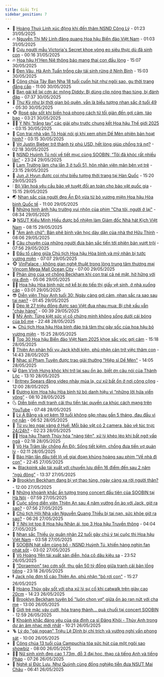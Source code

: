 ```yaml
---
title: Giải Trí
sidebar_position: 7
---
```


<!-- dantri-giai-tri:START -->
- 🤩 [Hoàng Thuỳ Linh xúc động khi đến thăm NSND Công Lý](https://dantri.com.vn/giai-tri/hoang-thuy-linh-xuc-dong-khi-den-tham-nsnd-cong-ly-20250530221942892.htm) - 01:23 31/05/2025
- 🔥 [Nguyễn Thị Mỹ Linh đăng quang Hoa hậu Biển đảo Việt Nam](https://dantri.com.vn/giai-tri/nguyen-thi-my-linh-dang-quang-hoa-hau-bien-dao-viet-nam-20250531073024859.htm) - 01:03 31/05/2025
- 🚀 [Cựu người mẫu Victoria&#39;s Secret khoe vòng eo siêu thực dù đã sinh con](https://dantri.com.vn/giai-tri/cuu-nguoi-mau-victorias-secret-khoe-vong-eo-sieu-thuc-du-da-sinh-con-20250531004404087.htm) - 00:16 31/05/2025
- 🔥 [Hoa hậu H&#39;Hen Niê thông báo mang thai con đầu lòng](https://dantri.com.vn/giai-tri/hoa-hau-hhen-nie-thong-bao-mang-thai-con-dau-long-20250528221143416.htm) - 15:07 30/05/2025
- 🌈 [Đen Vâu, Hà Anh Tuấn trồng cây tái sinh rừng ở Ninh Bình](https://dantri.com.vn/giai-tri/den-vau-ha-anh-tuan-trong-cay-tai-sinh-rung-o-ninh-binh-20250530135041000.htm) - 15:03 30/05/2025
- 📝 [Công chúa Tây Ban Nha 18 tuổi cuốn hút như ngôi sao, gu thời trang đẳng cấp](https://dantri.com.vn/giai-tri/cong-chua-tay-ban-nha-18-tuoi-cuon-hut-nhu-ngoi-sao-gu-thoi-trang-dang-cap-20250530120927594.htm) - 11:00 30/05/2025
- 💪 [Bạn gái kể lại cơn ác mộng Diddy: Bị dùng clip nóng thao túng, bị đánh đập](https://dantri.com.vn/giai-tri/ban-gai-ke-lai-con-ac-mong-diddy-bi-dung-clip-nong-thao-tung-bi-danh-dap-20250530121356355.htm) - 07:37 30/05/2025
- 🤡 [Thư Kỳ như bị thời gian bỏ quên, vẫn là biểu tượng nhan sắc ở tuổi 49](https://dantri.com.vn/giai-tri/thu-ky-nhu-bi-thoi-gian-bo-quen-van-la-bieu-tuong-nhan-sac-o-tuoi-49-20250529123350087.htm) - 05:30 30/05/2025
- 🐵 [Rosé gây sốt khi biến hoá phong cách từ tối giản đến gợi cảm, táo bạo](https://dantri.com.vn/giai-tri/rose-gay-sot-khi-bien-hoa-phong-cach-tu-toi-gian-den-goi-cam-tao-bao-20250530033716098.htm) - 03:21 30/05/2025
- 🧑‍🏫 [Ý Nhi “trắng tay” các giải phụ trước chung kết Hoa hậu Thế giới 2025](https://dantri.com.vn/giai-tri/y-nhi-trang-tay-cac-giai-phu-truoc-chung-ket-hoa-hau-the-gioi-2025-20250530092716642.htm) - 03:15 30/05/2025
- 💂 [Con trai nhà văn Tô Hoài nói gì khi xem phim Dế Mèn phiên bản hoạt hình?](https://dantri.com.vn/giai-tri/con-trai-nha-van-to-hoai-noi-gi-khi-xem-phim-de-men-phien-ban-hoat-hinh-20250530014756565.htm) - 03:15 30/05/2025
- 🤠 [Vợ Justin Bieber trở thành tỷ phú USD, hết lòng giúp chồng trả nợ?](https://dantri.com.vn/giai-tri/vo-justin-bieber-tro-thanh-ty-phu-usd-het-long-giup-chong-tra-no-20250529124304486.htm) - 02:18 30/05/2025
- 🫶 [NSND Huỳnh Tú nói về tiết mục cùng SOOBIN: “Tôi đã khóc rất nhiều lần”](https://dantri.com.vn/giai-tri/nsnd-huynh-tu-noi-ve-tiet-muc-cung-soobin-toi-da-khoc-rat-nhieu-lan-20250529161530683.htm) - 23:24 29/05/2025
- 🦏 [Lam Trường làm cha lần 3 ở tuổi 51, hôn nhân viên mãn bên vợ trẻ](https://dantri.com.vn/giai-tri/lam-truong-lam-cha-lan-3-o-tuoi-51-hon-nhan-vien-man-ben-vo-tre-20250529151352784.htm) - 23:15 29/05/2025
- 🧰 [Jun Ji Hyun được coi như biểu tượng thời trang tại Hàn Quốc](https://dantri.com.vn/giai-tri/jun-ji-hyun-duoc-coi-nhu-bieu-tuong-thoi-trang-tai-han-quoc-20250529152514237.htm) - 15:20 29/05/2025
- 🕯 [Bộ Văn hoá yêu cầu bảo vệ tuyệt đối an toàn cho bảo vật quốc gia](https://dantri.com.vn/giai-tri/bo-van-hoa-yeu-cau-bao-ve-tuyet-doi-an-toan-cho-bao-vat-quoc-gia-20250529164242022.htm) - 15:15 29/05/2025
- 🌏 [Nhan sắc của người đẹp Ấn Độ vừa từ bỏ vương miện Hoa hậu Hòa bình Quốc tế](https://dantri.com.vn/giai-tri/nhan-sac-cua-nguoi-dep-an-do-vua-tu-bo-vuong-mien-hoa-hau-hoa-binh-quoc-te-20250529144128214.htm) - 11:00 29/05/2025
- 🌈 [Những hình ảnh hậu trường vui nhộn của phim &quot;Cha tôi, người ở lại&quot;](https://dantri.com.vn/giai-tri/nhung-hinh-anh-hau-truong-vui-nhon-cua-phim-cha-toi-nguoi-o-lai-20250529121620329.htm) - 08:34 29/05/2025
- 🎬 [NSƯT Kiều Minh Hiếu được bổ nhiệm làm Giám đốc Nhà hát Kịch Việt Nam](https://dantri.com.vn/giai-tri/nsut-kieu-minh-hieu-duoc-bo-nhiem-lam-giam-doc-nha-hat-kich-viet-nam-20250529145926725.htm) - 08:15 29/05/2025
- 👀 [&quot;Ám ảnh chữ&quot;: Bản phê bình văn học dày dặn của nhà thơ Hữu Thỉnh](https://dantri.com.vn/giai-tri/am-anh-chu-ban-phe-binh-van-hoc-day-dan-cua-nha-tho-huu-thinh-20250529144356073.htm) - 08:06 29/05/2025
- 🧰 [Câu chuyện của những người đưa bản sắc tiến tới phiên bản vượt trội](https://dantri.com.vn/giai-tri/cau-chuyen-cua-nhung-nguoi-dua-ban-sac-tien-toi-phien-ban-vuot-troi-20250529143938314.htm) - 07:56 29/05/2025
- 🧰 [Đấu tố căng giữa Chủ tịch Hoa hậu Hòa bình và mỹ nhân bị tước vương miện](https://dantri.com.vn/giai-tri/dau-to-cang-giua-chu-tich-hoa-hau-hoa-binh-va-my-nhan-bi-tuoc-vuong-mien-20250529120812198.htm) - 07:07 29/05/2025
- 🐵 [VinPalace - không gian nghệ thuật trong lòng trung tâm thương mại Vincom Mega Mall Ocean City](https://dantri.com.vn/giai-tri/vinpalace-khong-gian-nghe-thuat-trong-long-trung-tam-thuong-mai-vincom-mega-mall-ocean-city-20250529135135719.htm) - 07:00 29/05/2025
- 🐘 [Phản ứng của vợ chồng Beckham khi con trai cả né mặt, hờ hững với gia đình](https://dantri.com.vn/giai-tri/phan-ung-cua-vo-chong-beckham-khi-con-trai-ca-ne-mat-ho-hung-voi-gia-dinh-20250528160826813.htm) - 05:06 29/05/2025
- 🧑‍💻 [Hoa hậu Hòa bình nức nở kể bị ép tiếp thị giấy vệ sinh, ở nhà xuống cấp](https://dantri.com.vn/giai-tri/hoa-hau-hoa-binh-nuc-no-ke-bi-ep-tiep-thi-giay-ve-sinh-o-nha-xuong-cap-20250529092428473.htm) - 03:01 29/05/2025
- 😎 [Diễn viên Thùy Anh tuổi 30: Ngày càng gợi cảm, nhan sắc ra sao sau tai nạn?](https://dantri.com.vn/giai-tri/dien-vien-thuy-anh-tuoi-30-ngay-cang-goi-cam-nhan-sac-ra-sao-sau-tai-nan-20250528104151365.htm) - 01:45 29/05/2025
- 🧰 [Dép lê 27 triệu đồng được sao Việt đua nhau mua: Bị chê xấu vẫn &quot;cháy hàng&quot;](https://dantri.com.vn/giai-tri/dep-le-27-trieu-dong-duoc-sao-viet-dua-nhau-mua-bi-che-xau-van-chay-hang-20250519010855116.htm) - 00:39 29/05/2025
- 🧰 [Mỹ Anh: Từng kiệt sức vì cố chứng minh không sống dưới cái bóng của bố mẹ](https://dantri.com.vn/giai-tri/my-anh-tung-kiet-suc-vi-co-chung-minh-khong-song-duoi-cai-bong-cua-bo-me-20250527214719591.htm) - 22:48 28/05/2025
- 🏊 [Chủ tịch Hoa hậu Hòa bình đáp trả tâm thư gây sốc của hoa hậu bỏ vương miện](https://dantri.com.vn/giai-tri/chu-tich-hoa-hau-hoa-binh-dap-tra-tam-thu-gay-soc-cua-hoa-hau-bo-vuong-mien-20250528172324600.htm) - 15:25 28/05/2025
- 🌋 [Top 30 Hoa hậu Biển đảo Việt Nam 2025 khoe sắc vóc gợi cảm](https://dantri.com.vn/giai-tri/top-30-hoa-hau-bien-dao-viet-nam-2025-khoe-sac-voc-goi-cam-20250528213052749.htm) - 15:18 28/05/2025
- 🔭 [Thiên An phản hồi vụ Jack khởi kiện, phủ nhận cản trở việc thăm con](https://dantri.com.vn/giai-tri/thien-an-phan-hoi-vu-jack-khoi-kien-phu-nhan-can-tro-viec-tham-con-20250528213131283.htm) - 14:43 28/05/2025
- 📝 [Nhạc sĩ Phạm Tuyên được trao giải thưởng &quot;Hiệp sĩ Dế Mèn&quot;](https://dantri.com.vn/giai-tri/nhac-si-pham-tuyen-duoc-trao-giai-thuong-hiep-si-de-men-20250528210123363.htm) - 14:05 28/05/2025
- 😺 [Đàm Vĩnh Hưng khóc khi trở lại sau ồn ào, biết ơn câu nói của Thành Lộc](https://dantri.com.vn/giai-tri/dam-vinh-hung-khoc-khi-tro-lai-sau-on-ao-biet-on-cau-noi-cua-thanh-loc-20250528180650926.htm) - 13:10 28/05/2025
- 🕯 [Britney Spears đăng video nhảy múa lạ, cư xử bất ổn ở nơi công cộng](https://dantri.com.vn/giai-tri/britney-spears-dang-video-nhay-mua-la-cu-xu-bat-on-o-noi-cong-cong-20250528111136049.htm) - 12:00 28/05/2025
- 🦄 [Đương kim Hoa hậu Hòa bình từ bỏ danh hiệu vì “những lời hứa viển vông”](https://dantri.com.vn/giai-tri/duong-kim-hoa-hau-hoa-binh-tu-bo-danh-hieu-vi-nhung-loi-hua-vien-vong-20250528144051763.htm) - 08:10 28/05/2025
- 🌜 [Diễn biến mới tranh cãi thu tiền tác quyền ca khúc cách mạng trên YouTube](https://dantri.com.vn/giai-tri/dien-bien-moi-tranh-cai-thu-tien-tac-quyen-ca-khuc-cach-mang-tren-youtube-20250528131619204.htm) - 07:48 28/05/2025
- 👹 [Lý Á Bằng và vợ kém 19 tuổi không gặp nhau gần 5 tháng, đau đầu vì nợ nần](https://dantri.com.vn/giai-tri/ly-a-bang-va-vo-kem-19-tuoi-khong-gap-nhau-gan-5-thang-dau-dau-vi-no-nan-20250528100252273.htm) - 06:52 28/05/2025
- 🚀 [Từ vụ leo ngai vàng ở Huế: Mỗi bảo vật có 2 camera, bảo vệ túc trực 24/24h?](https://dantri.com.vn/giai-tri/tu-vu-leo-ngai-vang-o-hue-moi-bao-vat-co-2-camera-bao-ve-tuc-truc-2424h-20250528020300880.htm) - 02:23 28/05/2025
- 🧑‍💻 [Hoa hậu Thanh Thủy hóa &quot;nàng tiên&quot;, xử lý khéo léo khi bất ngờ vấp ngã](https://dantri.com.vn/giai-tri/hoa-hau-thanh-thuy-hoa-nang-tien-xu-ly-kheo-leo-khi-bat-ngo-vap-nga-20250528084022986.htm) - 02:18 28/05/2025
- 🦩 [Võ Hạ Trâm lấy chồng Ấn Độ: Sống tiết kiệm, chồng đưa tiền vợ quản lý](https://dantri.com.vn/giai-tri/vo-ha-tram-lay-chong-an-do-song-tiet-kiem-chong-dua-tien-vo-quan-ly-20250523114332562.htm) - 02:11 28/05/2025
- 💫 [Bảo Hân lần đầu tiết lộ về giai đoạn khủng hoảng sau phim &quot;Về nhà đi con&quot;](https://dantri.com.vn/giai-tri/bao-han-lan-dau-tiet-lo-ve-giai-doan-khung-hoang-sau-phim-ve-nha-di-con-20250517163639928.htm) - 22:45 27/05/2025
- 🏊 [Blackpink sắp tái xuất với chuyến lưu diễn 16 điểm đến sau 2 năm “ngủ đông”](https://dantri.com.vn/giai-tri/blackpink-sap-tai-xuat-voi-chuyen-luu-dien-16-diem-den-sau-2-nam-ngu-dong-20250527192021655.htm) - 13:37 27/05/2025
- 🎬 [Brooklyn Beckham đang bị vợ thao túng, ngày càng xa rời người thân?](https://dantri.com.vn/giai-tri/brooklyn-beckham-dang-bi-vo-thao-tung-ngay-cang-xa-roi-nguoi-than-20250527123219512.htm) - 12:00 27/05/2025
- 💃 [Những khoảnh khắc ấn tượng trong concert đầu tiên của SOOBIN tại Hà Nội](https://dantri.com.vn/giai-tri/nhung-khoanh-khac-an-tuong-trong-concert-dau-tien-cua-soobin-tai-ha-noi-20250527141956246.htm) - 07:59 27/05/2025
- 🌊 [Cuộc sống diễn viên Thiên An sau 4 năm vướng ồn ào với Jack, giờ ra sao?](https://dantri.com.vn/giai-tri/cuoc-song-dien-vien-thien-an-sau-4-nam-vuong-on-ao-voi-jack-gio-ra-sao-20250527121151277.htm) - 07:56 27/05/2025
- 🧰 [Chủ tịch Hội Nhà văn Nguyễn Quang Thiều bị tai nạn, sức khỏe giờ ra sao?](https://dantri.com.vn/giai-tri/chu-tich-hoi-nha-van-nguyen-quang-thieu-bi-tai-nan-suc-khoe-gio-ra-sao-20250527131601455.htm) - 06:26 27/05/2025
- 🦣 [Ý Nhi lọt top 8 Hoa hậu Nhân ái, top 3 Hoa hậu Truyền thông](https://dantri.com.vn/giai-tri/y-nhi-lot-top-8-hoa-hau-nhan-ai-top-3-hoa-hau-truyen-thong-20250527102849942.htm) - 04:04 27/05/2025
- 🥷 [Nhan sắc Thiếu úy quân nhân 22 tuổi gây chú ý tại cuộc thi Hoa hậu Việt Nam](https://dantri.com.vn/giai-tri/nhan-sac-thieu-uy-quan-nhan-22-tuoi-gay-chu-y-tai-cuoc-thi-hoa-hau-viet-nam-20250526143120298.htm) - 03:58 27/05/2025
- 🦏 [SOOBIN hát xẩm cùng bố - NSND Huỳnh Tú, khiến hàng nghìn fan phát sốt](https://dantri.com.vn/giai-tri/soobin-hat-xam-cung-bo-nsnd-huynh-tu-khien-hang-nghin-fan-phat-sot-20250527083105769.htm) - 03:02 27/05/2025
- 🫶 [Võ Hoàng Yến tái xuất sàn diễn, hóa cô dâu kiêu sa](https://dantri.com.vn/giai-tri/vo-hoang-yen-tai-xuat-san-dien-hoa-co-dau-kieu-sa-20250527002647319.htm) - 23:52 26/05/2025
- 💼 [&quot;Doraemon&quot; tạo cơn sốt, thu gần 50 tỷ đồng giữa tranh cãi bản lồng tiếng](https://dantri.com.vn/giai-tri/doraemon-tao-con-sot-thu-gan-50-ty-dong-giua-tranh-cai-ban-long-tieng-20250525203820693.htm) - 23:18 26/05/2025
- 🕴 [Jack nộp đơn tố cáo Thiên An, phủ nhận &quot;bỏ rơi con&quot;](https://dantri.com.vn/giai-tri/jack-nop-don-to-cao-thien-an-phu-nhan-bo-roi-con-20250526220751699.htm) - 15:27 26/05/2025
- 🐲 [Hoàng Thùy gây sốt với pha xử lý sự cố khi catwalk trên giày cao 20cm](https://dantri.com.vn/giai-tri/hoang-thuy-gay-sot-voi-pha-xu-ly-su-co-khi-catwalk-tren-giay-cao-20cm-20250526152403423.htm) - 14:23 26/05/2025
- 🐘 [Brooklyn Beckham tuyên bố &quot;luôn chọn vợ&quot; giữa ồn ào rạn nứt với cha mẹ](https://dantri.com.vn/giai-tri/brooklyn-beckham-tuyen-bo-luon-chon-vo-giua-on-ao-ran-nut-voi-cha-me-20250526120716177.htm) - 13:00 26/05/2025
- 🤭 [Giới trẻ mặc váy cưới, hóa trang thành… quả chuối tại concert SOOBIN](https://dantri.com.vn/giai-tri/gioi-tre-mac-vay-cuoi-hoa-trang-thanh-qua-chuoi-tai-concert-soobin-20250526191837126.htm) - 12:59 26/05/2025
- 💯 [Khoảnh khắc đáng yêu của gia đình ca sĩ Đăng Khôi - Thủy Anh trong dự án âm nhạc mới nhất](https://dantri.com.vn/giai-tri/khoanh-khac-dang-yeu-cua-gia-dinh-ca-si-dang-khoi-thuy-anh-trong-du-an-am-nhac-moi-nhat-20250526165319682.htm) - 10:21 26/05/2025
- 🪜 [Lý do &quot;gái ngoan&quot; Triệu Lệ Dĩnh bị chỉ trích và vướng nghi vấn phong sát](https://dantri.com.vn/giai-tri/ly-do-gai-ngoan-trieu-le-dinh-bi-chi-trich-va-vuong-nghi-van-phong-sat-20250526104139607.htm) - 10:00 26/05/2025
- 👹 [Công chúa 13 tuổi của Campuchia tỏa sức hút của một ngôi sao showbiz](https://dantri.com.vn/giai-tri/cong-chua-13-tuoi-cua-campuchia-toa-suc-hut-cua-mot-ngoi-sao-showbiz-20250526124620072.htm) - 08:00 26/05/2025
- 🧑‍🏫 [Nữ sinh xinh đẹp cao 1,73m, đỗ 3 đại học, thạo cả tiếng Anh và tiếng Pháp](https://dantri.com.vn/giai-tri/nu-sinh-xinh-dep-cao-173m-do-3-dai-hoc-thao-ca-tieng-anh-va-tieng-phap-20250525203719300.htm) - 07:26 26/05/2025
- 🐘 [Nghệ sĩ Đức Lưu, Như Quỳnh cùng đồng nghiệp tiễn đưa NSƯT Mai Châu](https://dantri.com.vn/giai-tri/nghe-si-duc-luu-nhu-quynh-cung-dong-nghiep-tien-dua-nsut-mai-chau-20250526124516439.htm) - 06:41 26/05/2025<!-- dantri-giai-tri:END -->
